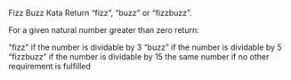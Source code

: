 Fizz Buzz Kata
Return “fizz”, “buzz” or “fizzbuzz”.

For a given natural number greater than zero return:

“fizz” if the number is dividable by 3
“buzz” if the number is dividable by 5
“fizzbuzz” if the number is dividable by 15
the same number if no other requirement is fulfilled